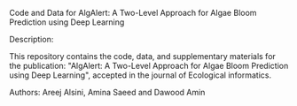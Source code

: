 
Code and Data for AlgAlert: A Two-Level Approach for Algae Bloom Prediction using
Deep Learning

Description:

This repository contains the code, data, and supplementary materials for the publication:
"AlgAlert: A Two-Level Approach for Algae Bloom Prediction using
Deep Learning", accepted in the journal of Ecological informatics.

Authors:
Areej Alsini, Amina Saeed and Dawood Amin


